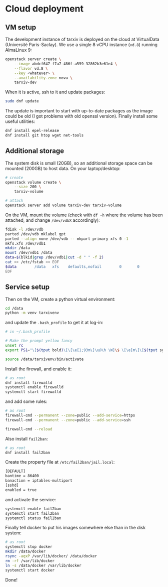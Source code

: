 # Cloud deployment

## VM setup

The development instance of tarxiv is deployed on the cloud at VirtualData (Université Paris-Saclay). We use a single 8 vCPU instance (`vd.8`) running AlmaLinux 9:

```bash
openstack server create \
    --image abdcf647-f7a7-486f-a559-32862b3e61e4 \
    --flavor vd.8 \
    --key <whatever> \
    --availability-zone nova \
    tarxiv-dev
```

When it is active, ssh to it and update packages:

```bash
sudo dnf update
```

The update is important to start with up-to-date packages as the image could be old (I got problems with old openssl version). Finally install some useful utilities:

```bash
dnf install epel-release
dnf install git htop wget net-tools
```

## Additional storage

The system disk is small (20GB), so an additional storage space can be mounted (200GB) to host data. On your laptop/desktop:

```bash
# create
openstack volume create \
    --size 200 \
    tarxiv-volume

# attach
openstack server add volume tarxiv-dev tarxiv-volume
```

On the VM, mount the volume (check with `df -h` where the volume has been attached, and change `/dev/vdbX` accordingly):

```bash
fdisk -l /dev/vdb
parted /dev/vdb mklabel gpt
parted --align none /dev/vdb -- mkpart primary xfs 0 -1
mkfs.xfs /dev/vdb1
mkdir /data
mount /dev/vdb1 /data
data=$(blkid|grep /dev/vdb1|cut -d " " -f 2)
cat >> /etc/fstab << EOF
$data        /data   xfs    defaults,nofail        0       0
EOF
```

## Service setup

Then on the VM, create a python virtual environment:

```bash
cd /data
python -m venv tarxivenv 
```

and update the `.bash_profile` to get it at log-in:

```bash
# in ~/.bash_profile

# Make the prompt yellow fancy
unset rc
export PS1="\[$(tput bold)\[\[\e[1;93m\]\u@\h \W]\$ \[\e[m\]\[$(tput sgr0)"

source /data/tarxivenv/bin/activate
```

Install the firewall, and enable it:

```bash
# as root
dnf install firewalld
systemctl enable firewalld
systemctl start firewalld
```

and add some rules:

```bash
# as root
firewall-cmd --permanent --zone=public --add-service=https
firewall-cmd --permanent --zone=public --add-service=ssh

firewall-cmd --reload
```

Also install `fail2ban`:

```bash
# as root
dnf install fail2ban
```

Create the property file at `/etc/fail2ban/jail.local`:

```bash
[DEFAULT]
bantime = 86400
banaction = iptables-multiport
[sshd]
enabled = true
```

and activate the service:

```bash
systemctl enable fail2ban
systemctl start fail2ban
systemctl status fail2ban
```

Finally tell docker to put his images somewhere else than in the disk system:

```bash
# as root
systemctl stop docker
mkdir /data/docker
rsync -aqxP /var/lib/docker/ /data/docker
rm -rf /var/lib/docker
ln -s /data/docker /var/lib/docker
systemctl start docker
```

Done!
